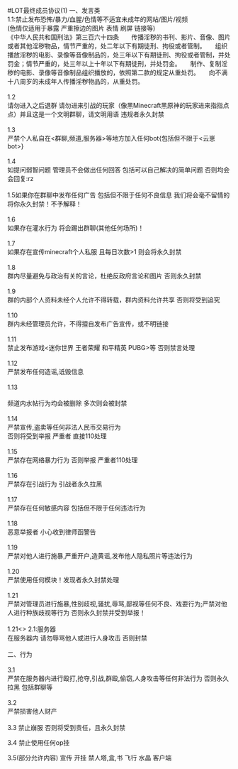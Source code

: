 #LOT最终成员协议(1)
一、发言类<br>
1.1:禁止发布恐怖/暴力/血腥/色情等不适宜未成年的网站/图片/视频<br>
(色情仅适用于暴露 严重擦边的图片 表情 刷屏 链接等)<br>
《中华人民共和国刑法》第三百六十四条　　传播淫秽的书刊、影片、音像、图片或者其他淫秽物品，情节严重的，处二年以下有期徒刑、拘役或者管制。　　组织播放淫秽的电影、录像等音像制品的，处三年以下有期徒刑、拘役或者管制，并处罚金；情节严重的，处三年以上十年以下有期徒刑，并处罚金。　　制作、复制淫秽的电影、录像等音像制品组织播放的，依照第二款的规定从重处罚。　　向不满十八周岁的未成年人传播淫秽物品的，从重处罚。<br>
<br>
1.2<br>
请勿进入之后退群 请勿进来引战的玩家（像黑Minecraft黑原神的玩家进来指指点点）并且这是一个文明群聊，请文明用语 违规者永久封禁<br>
<br>
1.3<br>
严禁个人私自在<群聊,频道,服务器>等地方加入任何bot{包括但不限于<云崽bot>}<br>
<br>
1.4<br>
如提问弱智问题 管理员不会做出任何回答 包括可以自己解决的简单问题 否则均会会回复:rz<br>
<br>
1.5如果你在群聊中发布任何广告 包括但不限于任何不良信息 我们将会毫不留情的将你永久封禁！不予解释！<br>
<br>
1.6<br>
如果存在灌水行为 将会踢出群聊(其他任何场所)！<br>
<br>
1.7<br>
如果存在宣传minecraft个人私服 且每日次数>1 则会将永久封禁<br>
<br>
1.8<br>
群内尽量避免与政治有关的言论，杜绝反政府言论和图片 否则永久封禁<br>
<br>
1.9<br>
群的内部个人资料未经个人允许不得转载，群内资料允许共享 否则将受到追究<br>
<br>
1.10<br>
群内未经管理员允许，不得擅自发布广告宣传，或不明链接<br>
<br>
1.11<br>
禁止发布游戏<迷你世界 王者荣耀 和平精英 PUBG>等 否则禁言处理<br>
<br>
1.12<br>
严禁发布任何造谣,诋毁信息<br>
<br>
1.13<br>
<br>
频道内水帖行为均会被删除 多次则会被封禁<br>
<br>
1.14<br>
严禁宣传,盗卖等任何非法人民币交易行为<br>
否则将受到举报 严重者 直接110处理<br>
<br>
1.15<br>
严禁存在网络暴力行为 否则举报 严重者110处理<br>
<br>
1.16<br>
严禁存在引战行为 引战者永久拉黑<br>
<br>
1.17<br>
严禁存在任何敏感内容 包括但不限于任何违法行为<br>
<br>
1.18<br>
恶意举报者 小心收到律师函警告<br>
<br>
1.19<br>
严禁对他人进行施暴,严重开户,造黄谣,发布他人隐私照片等违法行为<br>
<br>
1.20<br>
严禁使用任何模块！发现者永久封禁处理<br>
<br>
1.21<br>
严禁对管理员进行施暴,性别歧视,骚扰,辱骂,鄙视等任何不良、戏耍行为;严禁对他人进行种族歧视等行为 否则永久封禁并受到举报！<br>
<br>
1.21<>
2.1:服务器<br>
在服务器内 请勿辱骂他人或进行人身攻击 否则封禁<br>
<br>
二、行为<br>
<br>
3.1<br>
严禁在服务器内进行殴打,抢夺,引战,群殴,偷窃,人身攻击等任何非法行为 否则永久拉黑 包括群聊等<br>
<br>
3.2<br>
严禁损害他人财产<br>
<br> 
3.3
禁止崩服 否则将受到责任，且永久封禁

3.4
禁止使用任何op挂

3.5(部分允许内容)
宣传 开挂 禁人塔,盒,书 飞行 水晶 客户端
